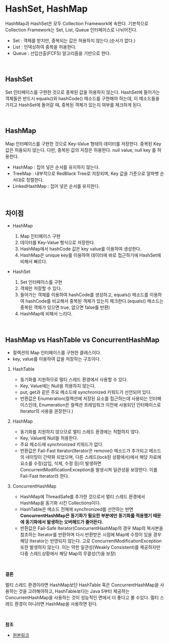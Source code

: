 # HashSet, HashMap

HashMap과 HashSet은 모두 Collection Framework에 속한다.
기본적으로 Collection Framework는 Set, List, Queue 인터페이스로 나뉘어진다.

* Set : 객체를 받지만, 중복되는 값은 허용하지 않는다.(순서가 없다.)
* List : 인덱싱하여 중복을 허용한다.
* Queue : 선입선출(FCFS) 알고리즘을 기반으로 한다.

<br/>

## HashSet

Set 인터페이스를 구현한 것으로 중복된 값을 허용하지 않는다. HashSet에 들어가는 객체들은 반드시 equals()와 hashCode() 메소드를 구현해야 하는데, 이 메소드들을 가지고 HashSet에 들어갈 때, 중복된 객체가 있는지 여부를 체크하게 된다.

<br/>

## HashMap

Map 인터페이스를 구현한 것으로 Key-Value 형태의 데이터를 저장한다.
중복된 Key 값은 허용되지 않는다. 다만, 중복된 값의 저장은 허용한다.
null value, null key 를 허용한다.

* HashMap : 집어 넣은 순서를 유지하지 않는다.
* TreeMap : 내부적으로 RedBlack Tree로 저장되며, Key 값을 기준으로 알파벳 순서대로 정렬한다.
* LinkedHashMap : 집어 넣은 순서를 유지한다.

<br/>

## 차이점

* HashMap
   1. Map 인터페이스 구현
   2. 데이터를 Key-Value 형식으로 저장한다.
   3. HashMap에서 hashCode 값은 key value를 이용하여 생성한다.
   4. HashMap은 unique key를 이용하여 데이터에 바로 접근하기에 HashSet에 비해서 빠르다.

* HashSet
   1. Set 인터페이스를 구현
   2. 객체만 저장할 수 있다.
   3. 들어가는 객체를 이용하여 hashCode를 생성하고, equals() 메소드를 이용하여 hashCode를 비교해서 중복된 객체가 있는지 체크한다.(equals() 메소드는 중복된 객체가 있으면 true, 없으면 false를 반환)
   4. HashMap에 비해서 느리다.

<br/>

## HashMap vs HashTable vs ConcurrentHashMap

* 컬렉션의 Map 인터페이스를 구현한 클래스이다.
* key, value를 이용하여 값을 저장하는 구조이다.

1. HashTable
   * 동기화를 지원하므로 멀티 스레드 환경에서 사용할 수 있다.
   * Key, Value에는 Null을 허용하지 않는다.
   * put, get과 같은 주요 메소드에 synchronized 키워드가 선언되어 있다.
   * 반환값은 Enumeration(컬렉션에 저장된 요소를 접근하는데 사용되는 인터페이스인데, Enumeration은 컬렉션 프레임워크 이전에 사용되던 인터페이스로 Iterator의 사용을 권장한다.)

2. HashMap
   * 동기화를 지원하지 않으므로 멀티 스레드 환경에는 적합하지 않다.
   * Key, Value에 Null을 허용한다.
   * 주요 메소드에 synchronized 키워드가 없다.
   * 반환값은 Fail-Fast Iterator(Iterator은 remove() 메소드가 추가되고 메소드의 네이밍이 간략화 되었으며, 다른 스레드(lock된 상황에서)에서 해당 자료에 요소를 수정(삽입, 삭제, 수정 등)이 발생하면 ConcurrentModificationException을 발생시켜 일관성을 보장한다. 이를 Fail-Fast Iterator라 한다. 

3. ConcurrentHashMap
   * HashMap에 ThreadSafe를 추가한 것으로서 멀티 스레드 환경에서 HashMap을 동기화 시킨 Collections이다.
   * HashTable은 메소드 전체에 synchronized를 선언하는 반면 **ConcurrentHashMap은 동기화가 필요한 부분에만 동기화를 적용했기 때문에 동기화에서 발생하는 오버헤드가 줄어든다.**
   * 반환값은 Fail-Safe Iterator(ConcurrentHashMap의 경우 Map의 복사본을 참조하는 Iterator를 반환하며 다시 반환받은 시점에 Map에 수정이 있을 경우 해당 Iterator는 반영되지 않는다. 고로 ConcurrentModificationException또한 발생하지 않는다. 이는 약한 일관성(Weakly Consistent)를 제공하지만 다중 스레드상황에서 해당 Map의 무결성(?)을 보장)

<br/>

**결론**

멀티 스레드 환경이라면 HashMap보단 HashTable 혹은 ConcurrentHashMap을 사용하는 것을 고려해야하고, HashTable보다는 Java 5부터 제공하는 ConcurrentHashMap을 사용하는 것이 성능적인 면에서 더 좋다고 볼 수있다. 멀티 스레드 환경이 아니라면 HashMap을 사용하면 된다.

<br/>

**참조**
* [원본링크](https://github.com/WooVictory/Ready-For-Tech-Interview/blob/master/Java/HashSet%20vs%20HashMap.md)